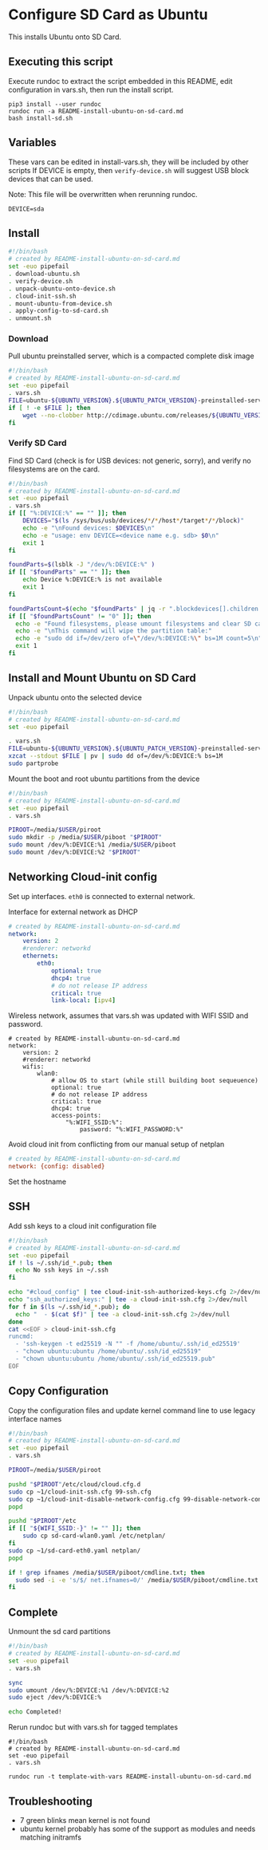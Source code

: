 # Configure SD Card as Ubuntu

This installs Ubuntu onto SD Card.

## Executing this script

Execute rundoc to extract the script embedded in this README, edit configuration in vars.sh, then run the install script.

```
pip3 install --user rundoc
rundoc run -a README-install-ubuntu-on-sd-card.md
bash install-sd.sh
```

## Variables 

These vars can be edited in install-vars.sh, they will be included by other scripts
If DEVICE is empty, then `verify-device.sh` will suggest USB block devices that can be used.

Note: This file will be overwritten when rerunning rundoc.

```env
DEVICE=sda
```

## Install

```create-file:install-sd.sh
#!/bin/bash
# created by README-install-ubuntu-on-sd-card.md
set -euo pipefail
. download-ubuntu.sh
. verify-device.sh
. unpack-ubuntu-onto-device.sh
. cloud-init-ssh.sh
. mount-ubuntu-from-device.sh
. apply-config-to-sd-card.sh
. unmount.sh
```

### Download

Pull ubuntu preinstalled server, which is a compacted complete disk image

```create-file:download-ubuntu.sh
#!/bin/bash
# created by README-install-ubuntu-on-sd-card.md
set -euo pipefail
. vars.sh
FILE=ubuntu-${UBUNTU_VERSION}.${UBUNTU_PATCH_VERSION}-preinstalled-server-armhf+raspi.img.xz
if [ ! -e $FILE ]; then
    wget --no-clobber http://cdimage.ubuntu.com/releases/${UBUNTU_VERSION}/release/$FILE
fi
```

### Verify SD Card

Find SD Card (check is for USB devices: not generic, sorry), and verify no filesystems are on the card.

```r-create-file:verify-device.sh
#!/bin/bash
# created by README-install-ubuntu-on-sd-card.md
set -euo pipefail
. vars.sh
if [[ "%:DEVICE:%" == "" ]]; then
    DEVICES="$(ls /sys/bus/usb/devices/*/*/host*/target*/*/block)"
    echo -e "\nFound devices: $DEVICES\n"
    echo -e "usage: env DEVICE=<device name e.g. sdb> $0\n"
    exit 1
fi

foundParts=$(lsblk -J "/dev/%:DEVICE:%" )
if [[ "$foundParts" == "" ]]; then
    echo Device %:DEVICE:% is not available
    exit 1
fi

foundPartsCount=$(echo "$foundParts" | jq -r ".blockdevices[].children|length")
if [[ "$foundPartsCount" != "0" ]]; then
  echo -e "Found filesystems, please umount filesystems and clear SD card partition table:\n$(lsblk --fs /dev/%:DEVICE:%)"
  echo -e "\nThis command will wipe the partition table:"
  echo -e "sudo dd if=/dev/zero of=\"/dev/%:DEVICE:%\" bs=1M count=5\n" 
  exit 1
fi
```

## Install and Mount Ubuntu on SD Card

Unpack ubuntu onto the selected device

```r-create-file:unpack-ubuntu-onto-device.sh
#!/bin/bash
# created by README-install-ubuntu-on-sd-card.md
set -euo pipefail

. vars.sh
FILE=ubuntu-${UBUNTU_VERSION}.${UBUNTU_PATCH_VERSION}-preinstalled-server-armhf+raspi.img.xz
xzcat --stdout $FILE | pv | sudo dd of=/dev/%:DEVICE:% bs=1M
sudo partprobe
```

Mount the boot and root ubuntu partitions from the device
```r-create-file:mount-ubuntu-from-device.sh
#!/bin/bash
# created by README-install-ubuntu-on-sd-card.md
set -euo pipefail
. vars.sh

PIROOT=/media/$USER/piroot
sudo mkdir -p /media/$USER/piboot "$PIROOT"
sudo mount /dev/%:DEVICE:%1 /media/$USER/piboot
sudo mount /dev/%:DEVICE:%2 "$PIROOT"
```

## Networking Cloud-init config

Set up interfaces. `eth0` is connected to external network.

Interface for external network as DHCP
```create-file:sd-card-eth0.yaml
# created by README-install-ubuntu-on-sd-card.md
network:
    version: 2
    #renderer: networkd
    ethernets:
        eth0:
            optional: true
            dhcp4: true
            # do not release IP address
            critical: true
            link-local: [ipv4]
```

Wireless network, assumes that vars.sh was updated with WIFI SSID and password.

```r-create-file:sd-card-wlan0.yaml#template-with-vars
# created by README-install-ubuntu-on-sd-card.md
network:
    version: 2
    #renderer: networkd
    wifis:
        wlan0:
            # allow OS to start (while still building boot sequeuence)
            optional: true
            # do not release IP address
            critical: true
            dhcp4: true
            access-points:
                "%:WIFI_SSID:%":
                    password: "%:WIFI_PASSWORD:%"
```

Avoid cloud init from conflicting from our manual setup of netplan
```create-file:cloud-init-disable-network-config.cfg
# created by README-install-ubuntu-on-sd-card.md
network: {config: disabled}
```

Set the hostname

## SSH

Add ssh keys to a cloud init configuration file

```create-file:cloud-init-ssh.sh
#!/bin/bash
# created by README-install-ubuntu-on-sd-card.md
set -euo pipefail
if ! ls ~/.ssh/id_*.pub; then
  echo No ssh keys in ~/.ssh
fi

echo "#cloud_config" | tee cloud-init-ssh-authorized-keys.cfg 2>/dev/null
echo "ssh_authorized_keys:" | tee -a cloud-init-ssh.cfg 2>/dev/null
for f in $(ls ~/.ssh/id_*.pub); do
  echo "  - $(cat $f)" | tee -a cloud-init-ssh.cfg 2>/dev/null
done
cat <<EOF > cloud-init-ssh.cfg 
runcmd:
  - 'ssh-keygen -t ed25519 -N "" -f /home/ubuntu/.ssh/id_ed25519'
  - "chown ubuntu:ubuntu /home/ubuntu/.ssh/id_ed25519"
  - "chown ubuntu:ubuntu /home/ubuntu/.ssh/id_ed25519.pub"
EOF
```

## Copy Configuration

Copy the configuration files and update kernel command line to use legacy interface names
```r-create-file:apply-config-to-sd-card.sh
#!/bin/bash
# created by README-install-ubuntu-on-sd-card.md
set -euo pipefail
. vars.sh

PIROOT=/media/$USER/piroot

pushd "$PIROOT"/etc/cloud/cloud.cfg.d
sudo cp ~1/cloud-init-ssh.cfg 99-ssh.cfg
sudo cp ~1/cloud-init-disable-network-config.cfg 99-disable-network-config.cfg
popd

pushd "$PIROOT"/etc
if [[ "${WIFI_SSID:-}" != "" ]]; then
    sudo cp sd-card-wlan0.yaml /etc/netplan/
fi
sudo cp ~1/sd-card-eth0.yaml netplan/
popd

if ! grep ifnames /media/$USER/piboot/cmdline.txt; then
  sudo sed -i -e 's/$/ net.ifnames=0/' /media/$USER/piboot/cmdline.txt
fi
```


## Complete

Unmount the sd card partitions

```r-create-file:unmount.sh
#!/bin/bash
# created by README-install-ubuntu-on-sd-card.md
set -euo pipefail
. vars.sh

sync
sudo umount /dev/%:DEVICE:%1 /dev/%:DEVICE:%2
sudo eject /dev/%:DEVICE:%

echo Completed!
```

Rerun rundoc but with vars.sh for tagged templates
```
#!/bin/bash
# created by README-install-ubuntu-on-sd-card.md
set -euo pipefail
. vars.sh

rundoc run -t template-with-vars README-install-ubuntu-on-sd-card.md
```

## Troubleshooting

- 7 green blinks mean kernel is not found
- ubuntu kernel probably has some of the support as modules and needs matching initramfs

